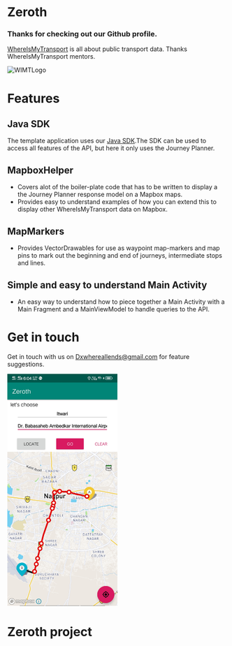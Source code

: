 # Zeroth


### Thanks for checking out our Github profile. 
[WhereIsMyTransport](https://www.whereismytransport.com) is all about public transport data. 
Thanks WhereIsMyTransport mentors.

![WIMTLogo](https://www.whereismytransport.com/wp-content/themes/wpwimt/assets/images/logos/logo-black.svg)



# Features

## Java SDK
The template application uses our [Java SDK](https://github.com/WhereIsMyTransport/TransportApiSdk.Java/blob/master/README.md).The SDK can be used to access all features of the API, but here it only uses the Journey Planner.

## MapboxHelper
* Covers alot of the boiler-plate code that has to be written to display a the Journey Planner response model on a Mapbox maps.
* Provides easy to understand examples of how you can extend this to display other WhereIsMyTransport data on Mapbox.

## MapMarkers
* Provides VectorDrawables for use as waypoint map-markers and map pins to mark out the beginning and end of journeys, intermediate stops and lines.

## Simple and easy to understand Main Activity
* An easy way to understand how to piece together a Main Activity with a Main Fragment and a MainViewModel to handle queries to the API.

# Get in touch
Get in touch with us on Dxwhereallends@gmail.com for feature suggestions. 



<img src="https://github.com/DxKNigHt69/ZerothTempsamdx/blob/master/JourneyPlanScreenshot.jpg" width="50%"/>
    
# Zeroth project
